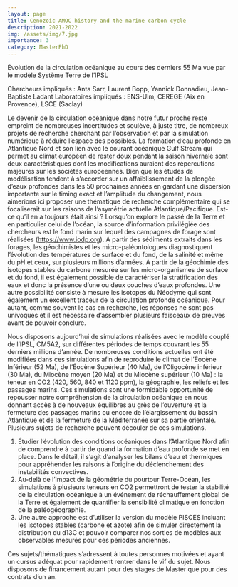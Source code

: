 ```yaml
---
layout: page
title: Cenozoic AMOC history and the marine carbon cycle
description: 2021-2022
img: /assets/img/7.jpg
importance: 3
category: MasterPhD
---
```

Évolution de la circulation océanique au cours des derniers 55 Ma vue par le modèle Système Terre de l’IPSL

Chercheurs impliqués : Anta Sarr, Laurent Bopp, Yannick Donnadieu, Jean-Baptiste Ladant
Laboratoires impliqués : ENS-Ulm, CEREGE (Aix en Provence), LSCE (Saclay)

Le devenir de la circulation océanique dans notre futur proche reste empreint de nombreuses incertitudes et soulève, à juste titre, de nombreux projets de recherche cherchant par l’observation et par la simulation numérique à réduire l’espace des possibles. La formation d’eau profonde en Atlantique Nord et son lien avec le courant océanique Gulf Stream qui permet au climat européen de rester doux pendant la saison hivernale sont deux caractéristiques dont les modifications auraient des répercutions majeures sur les sociétés européennes. Bien que les études de modélisation tendent à s’accorder sur un affaiblissement de la plongée d’eaux profondes dans les 50 prochaines années en gardant une dispersion importante sur le timing exact et l’amplitude du changement, nous aimerions ici proposer une thématique de recherche complémentaire qui se focaliserait sur les raisons de l’asymétrie actuelle Atlantique/Pacifique. Est-ce qu’il en a toujours était ainsi ? Lorsqu’on explore le passé de la Terre et en particulier celui de l’océan, la source d’information privilégiée des chercheurs est le fond marin sur lequel des campagnes de forage sont réalisées (https://www.iodp.org). A partir des sédiments extraits dans les forages, les géochimistes et les micro-paléontologues diagnostiquent l’évolution des températures de surface et du fond, de la salinité et même du pH et ceux, sur plusieurs millions d’années. A partir de la géochimie des isotopes stables du carbone mesurée sur les micro-organismes de surface et du fond, il est également possible de caractériser la stratification des eaux et donc la présence d’une ou deux couches d’eaux profondes. Une autre possibilité consiste à mesure les isotopes du Néodyme qui sont également un excellent traceur de la circulation profonde océanique. Pour autant, comme souvent le cas en recherche, les réponses ne sont pas univoques et il est nécessaire d’assembler plusieurs faisceaux de preuves avant de pouvoir conclure. 

Nous disposons aujourd’hui de simulations réalisées avec le modèle couplé de l’IPSL, CM5A2, sur différentes périodes de temps couvrant les 55 derniers millions d’année. De nombreuses conditions actuelles ont été modifiées dans ces simulations afin de reproduire le climat de l’Éocène Inférieur (52 Ma), de l’Éocène Supérieur (40 Ma), de l’Oligocène inférieur (30 Ma), du Miocène moyen (20 Ma) et du Miocène supérieur (10 Ma) : la teneur en CO2 (420, 560, 840 et 1120 ppm), la géographie, les reliefs et les passages marins. Ces simulations sont une formidable opportunité de repousser notre compréhension de la circulation océanique en nous donnant accès à de nouveaux équilibres au grès de l’ouverture et la fermeture des passages marins ou encore de l’élargissement du bassin Atlantique et de la fermeture de la Méditerranée sur sa partie orientale. Plusieurs sujets de recherche peuvent découler de ces simulations. 
1)	Étudier l’évolution des conditions océaniques dans l’Atlantique Nord afin de comprendre à partir de quand la formation d’eau profonde se met en place. Dans le détail, il s’agit d’analyser les bilans d’eau et thermiques pour appréhender les raisons à l’origine du déclenchement des instabilités convectives.  
2)	Au-delà de l’impact de la géométrie du pourtour Terre-Océan, les simulations à plusieurs teneurs en CO2 permettront de tester la stabilité de la circulation océanique à un événement de réchauffement global de la Terre et également de quantifier la sensibilité climatique en fonction de la paléogéographie.  
3)	 Une autre approche est d’utiliser la version du modèle PISCES incluant les isotopes stables (carbone et azote) afin de simuler directement la distribution du d13C et pouvoir comparer nos sorties de modèles aux observables mesurés pour ces périodes anciennes.

Ces sujets/thématiques s’adressent à toutes personnes motivées et ayant un cursus adéquat pour rapidement rentrer dans le vif du sujet. Nous disposons de financement autant pour des stages de Master que pour des contrats d’un an. 


